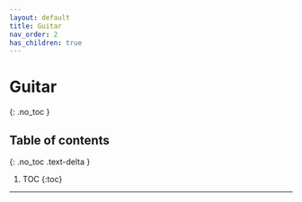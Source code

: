 ```yaml
---
layout: default
title: Guitar
nav_order: 2
has_children: true
---
```


# Guitar
{: .no_toc }

## Table of contents
{: .no_toc .text-delta }

1. TOC
{:toc}

---
